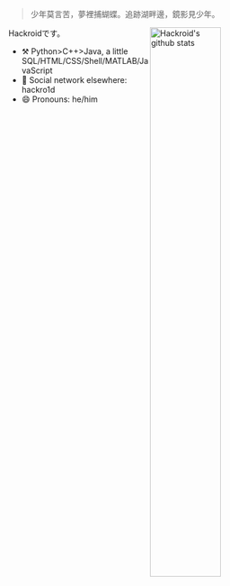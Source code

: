> 少年莫言苦，夢裡捕蝴蝶。追跡湖畔邊，鏡影見少年。

<img align="right" alt="Hackroid's github stats" width="50%" src="https://github-readme-stats.vercel.app/api?username=hackroid&show_icons=true">

Hackroidです。

- :hammer_and_pick: Python>C++>Java, a little SQL/HTML/CSS/Shell/MATLAB/JavaScript
- 💬 Social network elsewhere: hackro1d
- 😄 Pronouns: he/him

<!--
**hackroid/hackroid** is a ✨ _special_ ✨ repository because its `README.md` (this file) appears on your GitHub profile.

Here are some ideas to get you started:

- :hammer_and_pick: Python/C++/Java, 
- 🌱 I’m currently learning ...
- 👯 I’m looking to collaborate on ...
- 🤔 I’m looking for help with ...
- 💬 Ask me about ...
- 📫 How to reach me: ...
- 😄 Pronouns: he/him
- ⚡ Fun fact: ...
-->
